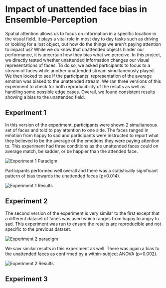 # Impact of unattended face bias in Ensemble-Perception
Spatial attention allows us to focus on information in a specific location in the visual field. It plays a vital role in most day to day tasks such as driving or looking for a lost object, but how do the things we aren't paying attention to impact us? While we do know that unattended objects hinder our performance, it is uncertain how they bias what we perceive. In this project, we directly tested whether unattended information changes our visual representations of faces. To do so, we asked participants to focus to a stream of faces while another unattended stream simultaneously played. We then looked to see if the participants' representation of the average emotion was biased to the unattended stream. We ran three versions of this experiment to check for both reproducibility of the results as well as handling some possible edge cases. Overall, we found consistent results showing a bias to the unattended field.

## Experiment 1
In this version of the experiment, participants were shown 2 simultaneous set of faces and told to pay attention to one side. The faces ranged in emotion from happy to sad and participants were instructed to report what they believed to be the average of the emotions they were paying attention to. This experiment had three conditions as the unattended faces could on average match, be sadder, or be happier than the attended face.

![Experiment 1 Paradigm](https://user-images.githubusercontent.com/35672096/142701514-ee93c827-61a1-4548-a04d-846ce89036e9.png)

Participants performed well overall and there was a statistically significant pattern of bias towards the unattended faces (p=0.014).

![Experiment 1 Results](https://user-images.githubusercontent.com/35672096/142703426-89af0489-c23f-4c8d-841f-58f307c7fac8.png)


## Experiment 2
The second version of the experiment is very similar to the first except that a different dataset of faces was used which ranges from happy to angry to sad. This experiment was run to ensure the results are reproducible and not specific to the previous dataset.

![Experiment 2 paradigm ](https://user-images.githubusercontent.com/35672096/142704042-f7e15a3f-07c2-483e-a92a-b11543c15b31.png)

We saw similar results in this experiment as well. There was again a bias to the unattended faces as confirmed by a within-subject ANOVA (p=0.002).

![Experiment 2 Results ](https://user-images.githubusercontent.com/35672096/142704635-26b9ed8f-a10e-4a6a-8c0f-a3cbeb5f1621.png)

## Experiment 3
